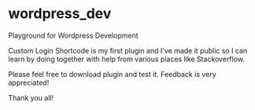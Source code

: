 # wordpress_dev
Playground for Wordpress Development

Custom Login Shortcode is my first plugin and I've made it public so I can learn by doing together with help from various places like Stackoverflow.

Please feel free to download plugin and test it. Feedback is very appreciated! 

Thank you all!
